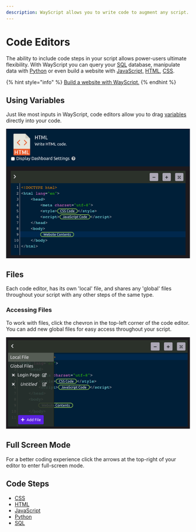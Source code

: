 ```yaml
---
description: WayScript allows you to write code to augment any script.
---
```


# Code Editors

The ability to include code steps in your script allows power-users ultimate flexibility. With WayScript you can query your [SQL](../library/modules/sql.md) database, manipulate data with [Python](../library/modules/python/) or even build a website with [JavaScript,](../library/modules/javascript.md) [HTML](../library/modules/html.md), [CSS](../library/modules/css.md).

{% hint style="info" %}
[Build a website with WayScript.](https://www.youtube.com/watch?v=OrZMjdVhFfA&feature=youtu.be)
{% endhint %}

## Using Variables

Just like most inputs in WayScript, code editors allow you to drag [variables](variables.md) directly into your code. 

![](../.gitbook/assets/screen-shot-2019-08-30-at-12.50.56-pm.png)

## Files

Each code editor, has its own 'local' file, and shares any 'global' files throughout your script with any other steps of the same type.

### Accessing Files

To work with files, click the chevron in the top-left corner of the code editor. You can add new global files for easy access throughout your script.

![](../.gitbook/assets/screen-shot-2019-08-30-at-12.59.21-pm.png)

## Full Screen Mode

For a better coding experience click the arrows at the top-right of your editor to enter full-screen mode.

## Code Steps

* [CSS](../library/modules/css.md)
* [HTML](../library/modules/html.md)
* [JavaScript](../library/modules/javascript.md)
* [Python](../library/modules/python/)
* [SQL](../library/modules/sql.md)

